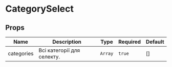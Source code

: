 # CategorySelect

## Props

<!-- @vuese:CategorySelect:props:start -->
|Name|Description|Type|Required|Default|
|---|---|---|---|---|
|categories|Всі категорії для селекту.|`Array`|`true`|[]|

<!-- @vuese:CategorySelect:props:end -->


